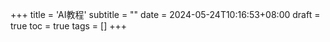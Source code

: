 +++
title = 'AI教程'
subtitle = ""
date = 2024-05-24T10:16:53+08:00
draft = true
toc = true
tags = []
+++
